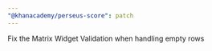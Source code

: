 ```yaml
---
"@khanacademy/perseus-score": patch
---
```


Fix the Matrix Widget Validation when handling empty rows

